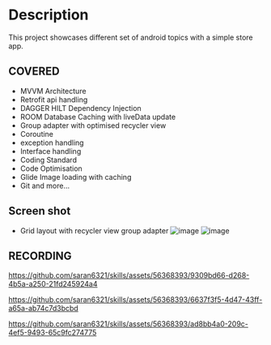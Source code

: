 # Description
This project showcases different set of android topics with a simple store app.

## COVERED

- MVVM Architecture
- Retrofit api handling 
- DAGGER HILT Dependency Injection
- ROOM Database Caching with liveData update
- Group adapter with optimised recycler view
- Coroutine
- exception handling
- Interface handling
- Coding Standard
- Code Optimisation
- Glide Image loading with caching
- Git and more...

## Screen shot
- Grid layout with recycler view group adapter
  ![image](https://github.com/saran6321/skills/assets/56368393/299a0781-cf65-4856-a6f6-a9548de3766b)
  ![image](https://github.com/saran6321/skills/assets/56368393/1b42db60-e98a-49cd-9eb3-23f72870151a)
  
## RECORDING

https://github.com/saran6321/skills/assets/56368393/9309bd66-d268-4b5a-a250-21fd245924a4

https://github.com/saran6321/skills/assets/56368393/6637f3f5-4d47-43ff-a65a-ab74c7d3bcbd

https://github.com/saran6321/skills/assets/56368393/ad8bb4a0-209c-4ef5-9493-65c9fc274775

